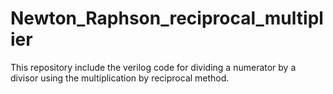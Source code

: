 # Newton_Raphson_reciprocal_multiplier
This repository include the verilog code for dividing a numerator by a divisor using the multiplication by reciprocal method.
